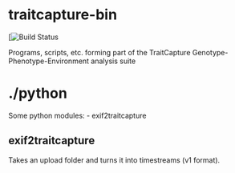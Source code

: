 traitcapture-bin
================

[![Build Status](https://travis-ci.org/kdmurray91/traitcapture-bin.png)

Programs, scripts, etc. forming part of the TraitCapture Genotype-Phenotype-Environment analysis suite

./python
========

Some python modules:
	- exif2traitcapture

exif2traitcapture
-----------------

Takes an upload folder and turns it into timestreams (v1 format).
